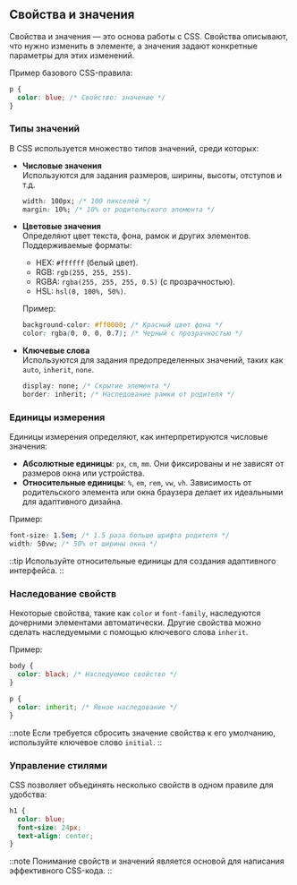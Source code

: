 ## Свойства и значения

Свойства и значения — это основа работы с CSS. Свойства описывают, что нужно изменить в элементе, а значения задают конкретные параметры для этих изменений.

Пример базового CSS-правила:

```css
p {
  color: blue; /* Свойство: значение */
}
```

### Типы значений

В CSS используется множество типов значений, среди которых:

- **Числовые значения**  
  Используются для задания размеров, ширины, высоты, отступов и т.д.

  ```css
  width: 100px; /* 100 пикселей */
  margin: 10%; /* 10% от родительского элемента */
  ```

- **Цветовые значения**  
  Определяют цвет текста, фона, рамок и других элементов.  
  Поддерживаемые форматы:

  - HEX: `#ffffff` (белый цвет).
  - RGB: `rgb(255, 255, 255)`.
  - RGBA: `rgba(255, 255, 255, 0.5)` (с прозрачностью).
  - HSL: `hsl(0, 100%, 50%)`.

  Пример:

  ```css
  background-color: #ff0000; /* Красный цвет фона */
  color: rgba(0, 0, 0, 0.7); /* Черный с прозрачностью */
  ```

- **Ключевые слова**  
  Используются для задания предопределенных значений, таких как `auto`, `inherit`, `none`.
  ```css
  display: none; /* Скрытие элемента */
  border: inherit; /* Наследование рамки от родителя */
  ```

### Единицы измерения

Единицы измерения определяют, как интерпретируются числовые значения:

- **Абсолютные единицы**: `px`, `cm`, `mm`. Они фиксированы и не зависят от размеров окна или устройства.
- **Относительные единицы**: `%`, `em`, `rem`, `vw`, `vh`. Зависимость от родительского элемента или окна браузера делает их идеальными для адаптивного дизайна.

Пример:

```css
font-size: 1.5em; /* 1.5 раза больше шрифта родителя */
width: 50vw; /* 50% от ширины окна */
```

::tip
Используйте относительные единицы для создания адаптивного интерфейса.
::

### Наследование свойств

Некоторые свойства, такие как `color` и `font-family`, наследуются дочерними элементами автоматически. Другие свойства можно сделать наследуемыми с помощью ключевого слова `inherit`.

Пример:

```css
body {
  color: black; /* Наследуемое свойство */
}

p {
  color: inherit; /* Явное наследование */
}
```

::note
Если требуется сбросить значение свойства к его умолчанию, используйте ключевое слово `initial`.
::

### Управление стилями

CSS позволяет объединять несколько свойств в одном правиле для удобства:

```css
h1 {
  color: blue;
  font-size: 24px;
  text-align: center;
}
```

::note
Понимание свойств и значений является основой для написания эффективного CSS-кода.
::
